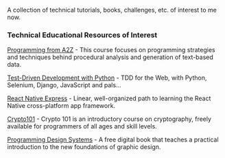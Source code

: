 A collection of technical tutorials, books, challenges, etc. of interest to me now.

### Technical Educational Resources of Interest
[Programming from A2Z](http://shiffman.net/a2z/ "Programming from A2Z") - This course focuses on programming strategies and techniques behind procedural analysis and generation of text-based data.

[Test-Driven Development with Python](http://www.obeythetestinggoat.com/pages/book.html "Test-Driven Development with Python") - TDD for the Web, with Python, Selenium, Django, JavaScript and pals...

[React Native Express](http://www.reactnativeexpress.com/ "React Native Express") - Linear, well-organized path to learning the React Native cross-platform app framework.

[Crypto101](https://www.crypto101.io/ "Crypto101") - Crypto 101 is an introductory course on cryptography, freely available for programmers of all ages and skill levels.

[Programming Design Systems](https://programmingdesignsystems.com/ "Programming Design Systems") - A free digital book that teaches a practical introduction to the new foundations of graphic design.
